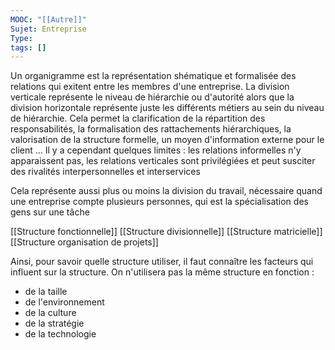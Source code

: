 ```yaml
---
MOOC: "[[Autre]]"
Sujet: Entreprise
Type: 
tags: []
---
```

Un organigramme est la représentation shématique et formalisée des relations qui exitent entre les membres d'une entreprise. La division verticale représente le niveau de hiérarchie ou d'autorité alors que la division horizontale représente juste les différents métiers au sein du niveau de hiérarchie.
Cela permet la clarification de la répartition des responsabilités, la formalisation des rattachements hiérarchiques, la valorisation de la structure formelle, un moyen d'information externe pour le client ... Il y a cependant quelques limites : les relations informelles n'y apparaissent pas, les relations verticales sont privilégiées et peut susciter des rivalités interpersonnelles et interservices

Cela représente aussi plus ou moins la division du travail, nécessaire quand une entreprise compte plusieurs personnes, qui est la spécialisation des gens sur une tâche

[[Structure fonctionnelle]]
[[Structure divisionnelle]]
[[Structure matricielle]]
[[Structure organisation de projets]]

Ainsi, pour savoir quelle structure utiliser, il faut connaître les facteurs qui influent sur la structure. On n'utilisera pas la même structure en fonction :
- de la taille
- de l'environnement
- de la culture
- de la stratégie
- de la technologie